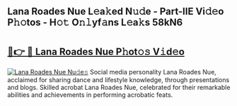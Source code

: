 ## Lana Roades Nue L𝚎a𝚔ed N𝚞𝚍e - Part-IIE Vi𝚍𝚎o P𝚑𝚘tos - H𝚘𝚝 O𝚗𝚕yf𝚊ns L𝚎a𝚔s 58kN6

# <h2><a href="http://kfchx0.oniu.top/?m=Lana+Roades+Nue">🔗👉 🔴 Lana Roades Nue P𝚑ot𝚘𝚜 V𝚒d𝚎o</a></h2>

[![Lana Roades Nue Nu𝚍e𝚜](https://i.imgur.com/0qMVB7G.gif)](http://kfchx0.oniu.top/?m=Lana+Roades+Nue)
Social media personality Lana Roades Nue, acclaimed for sharing dance and lifestyle knowledge, through presentations and blogs. Skilled acrobat Lana Roades Nue, celebrated for their remarkable abilities and achievements in performing acrobatic feats.  
